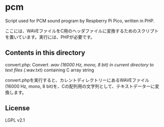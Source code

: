 # pcm
Script used for PCM sound program by Respberry Pi Pico, written in PHP.

ここには、WAVEファイルをC用のヘッダファイルに変換するためのスクリプトを置いています。実行には、PHPが必要です。

## Contents in this directory
convert.php: Convert *.wav (16000 Hz, mono, 8 bit) in current directory to text files (*.wav.txt) containing C array string

convert.phpを実行すると、カレントディレクトリーにあるWAVEファイル(16000 Hz, mono, 8 bit)を、Cの配列用の文字列として、テキストデーターに変換します。

## License
LGPL v2.1